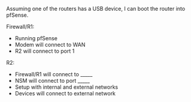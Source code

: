 


Assuming one of the routers has a USB device, I can boot the router into pfSense. 

Firewall/R1:
-	Running pfSense 
-	Modem will connect to WAN
-	R2 will connect to port 1

R2:
-	Firewall/R1 will connect to _____
-	NSM will connect to port _____
-	Setup with internal and external networks
-	Devices will connect to external network
